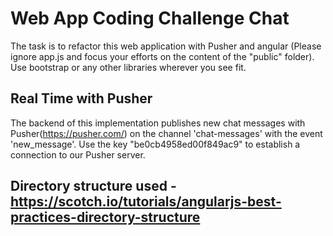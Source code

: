 # Web App Coding Challenge Chat

The task is to refactor this web application with Pusher and angular (Please ignore app.js and focus your efforts on the content of the "public" folder). Use bootstrap or any other libraries wherever you see fit.

## Real Time with Pusher

The backend of this implementation publishes new chat messages with Pusher(https://pusher.com/) on the channel 'chat-messages' with the event 'new_message'. Use the key "be0cb4958ed00f849ac9" to establish a connection to our Pusher server.

## Directory structure used - https://scotch.io/tutorials/angularjs-best-practices-directory-structure